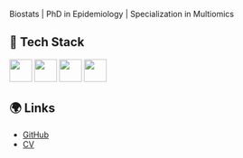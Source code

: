 <!DOCTYPE html>
<html lang="en">
<head>
  <meta charset="UTF-8" />
  <title>William Dartora </title>
</head>
<body>
  <p>Biostats | PhD in Epidemiology | Specialization in Multiomics</p>

  <h2>🔧 Tech Stack</h2>
  <div>
    <img src="https://cdn.jsdelivr.net/gh/devicons/devicon/icons/r/r-original.svg" height="40" />
    <img src="https://cdn.jsdelivr.net/gh/devicons/devicon/icons/python/python-original.svg" height="40" />
    <img src="https://cdn.jsdelivr.net/gh/devicons/devicon/icons/jupyter/jupyter-original.svg" height="40" />
    <img src="https://cdn.jsdelivr.net/gh/devicons/devicon/icons/linux/linux-original.svg" height="40" />
  </div>

  <h2>🌍 Links</h2>
  <ul>
    <li><a href="https://github.com/wdartora"> GitHub</a></li>
    <li><a href="https://wdartora.github.io/">CV</a></li>
  </ul>
</body>
</html>
